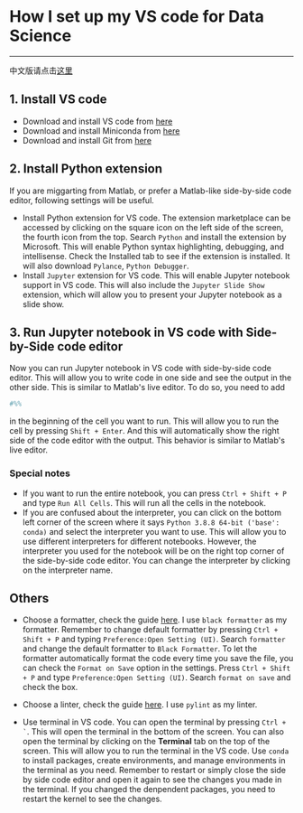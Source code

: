 # How I set up my VS code for Data Science

---

中文版请点击[这里](https://mengliufab.github.io/2025/01/27/How-to-set-up-vscode-for-python-DS-CN.html)

## 1. Install VS code
- Download and install VS code from [here](https://code.visualstudio.com/)
- Download and install Miniconda from [here](https://docs.conda.io/en/latest/miniconda.html)
- Download and install Git from [here](https://git-scm.com/)

## 2. Install Python extension
If you are miggarting from Matlab, or prefer a Matlab-like side-by-side code editor, following settings will be useful.
- Install Python extension for VS code. The extension marketplace can be accessed by clicking on the square icon on the left side of the screen, the fourth icon from the top.
Search `Python` and install the extension by Microsoft. This will enable Python syntax highlighting, debugging, and intellisense. Check the Installed tab to see if the extension is installed. It will also download `Pylance`, `Python Debugger`. 
- Install `Jupyter` extension for VS code. This will enable Jupyter notebook support in VS code. This will also include the `Jupyter Slide Show` extension, which will allow you to present your Jupyter notebook as a slide show.

## 3. Run Jupyter notebook in VS code with Side-by-Side code editor
Now you can run Jupyter notebook in VS code with side-by-side code editor. This will allow you to write code in one side and see the output in the other side. This is similar to Matlab's live editor. 
To do so, you need to add 
```python
#%%
```
in the beginning of the cell you want to run. This will allow you to run the cell by pressing `Shift + Enter`. And this will automatically show the right side of the code editor with the output. This behavior is similar to Matlab's live editor.
### Special notes 
- If you want to run the entire notebook, you can press `Ctrl + Shift + P` and type `Run All Cells`. This will run all the cells in the notebook.
- If you are confused about the interpreter, you can click on the bottom left corner of the screen where it says `Python 3.8.8 64-bit ('base': conda)` and select the interpreter you want to use. This will allow you to use different interpreters for different notebooks. However, the interpreter you used for the notebook will be on the right top corner of the side-by-side code editor. You can change the interpreter by clicking on the interpreter name.

## Others
- Choose a formatter, check the guide [here](https://code.visualstudio.com/docs/python/formatting). I use `black formatter` as my formatter. Remember to change default formatter by pressing `Ctrl + Shift + P` and typing `Preference:Open Setting (UI)`. Search `formatter` and change the default formatter to `Black Formatter`.
To let the formatter automatically format the code every time you save the file, you can check the `Format on Save` option in the settings. Press `Ctrl + Shift + P` and type `Preference:Open Setting (UI)`. Search `format on save` and check the box.

- Choose a linter, check the guide [here](https://code.visualstudio.com/docs/python/linting). I use `pylint` as my linter. 
  
- Use terminal in VS code. You can open the terminal by pressing `` Ctrl + ` ``. This will open the terminal in the bottom of the screen. You can also open the terminal by clicking on the **Terminal** tab on the top of the screen. This will allow you to run the terminal in the VS code. Use `conda` to install packages, create environments, and manage environments in the terminal as you need. Remember to restart or simply close the side by side code editor and open it again to see the changes you made in the terminal. If you changed the denpendent packages, you need to restart the kernel to see the changes.
